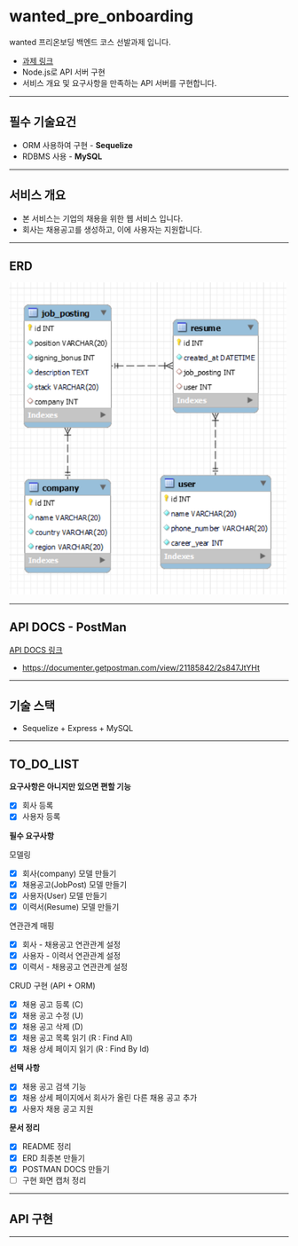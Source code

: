 # wanted_pre_onboarding

wanted 프리온보딩 백엔드 코스 선발과제 입니다.

- [과제 링크](https://bow-hair-db3.notion.site/5-1850bca26fda4e0ca1410df270c03409)
- Node.js로 API 서버 구현
- 서비스 개요 및 요구사항을 만족하는 API 서버를 구현합니다.

---

## 필수 기술요건

- ORM 사용하여 구현 - **Sequelize**
- RDBMS 사용 - **MySQL**

---

## 서비스 개요

- 본 서비스는 기업의 채용을 위한 웹 서비스 입니다.
- 회사는 채용공고를 생성하고, 이에 사용자는 지원합니다.

---

## ERD

<img src="./image/erd.png" width="500x" title="erd_img"/>

---

## API DOCS - PostMan

[API DOCS 링크](https://documenter.getpostman.com/view/21185842/2s847JtYHt)

- https://documenter.getpostman.com/view/21185842/2s847JtYHt

---

## 기술 스택

- Sequelize + Express + MySQL

---

## TO_DO_LIST

**요구사항은 아니지만 있으면 편할 기능**

- [x] 회사 등록
- [x] 사용자 등록

**필수 요구사항**

모델링

- [x] 회사(company) 모델 만들기
- [x] 채용공고(JobPost) 모델 만들기
- [x] 사용자(User) 모델 만들기
- [x] 이력서(Resume) 모델 만들기

연관관계 매핑

- [x] 회사 - 채용공고 연관관계 설정
- [x] 사용자 - 이력서 연관관계 설정
- [x] 이력서 - 채용공고 연관관계 설정

CRUD 구현 (API + ORM)

- [x] 채용 공고 등록 (C)
- [x] 채용 공고 수정 (U)
- [x] 채용 공고 삭제 (D)
- [x] 채용 공고 목록 읽기 (R : Find All)
- [x] 채용 상세 페이지 읽기 (R : Find By Id)

**선택 사항**

- [x] 채용 공고 검색 기능
- [x] 채용 상세 페이지에서 회사가 올린 다른 채용 공고 추가
- [x] 사용자 채용 공고 지원

**문서 정리**

- [x] README 정리
- [x] ERD 최종본 만들기
- [x] POSTMAN DOCS 만들기
- [ ] 구현 화면 캡처 정리

---

## API 구현

---
